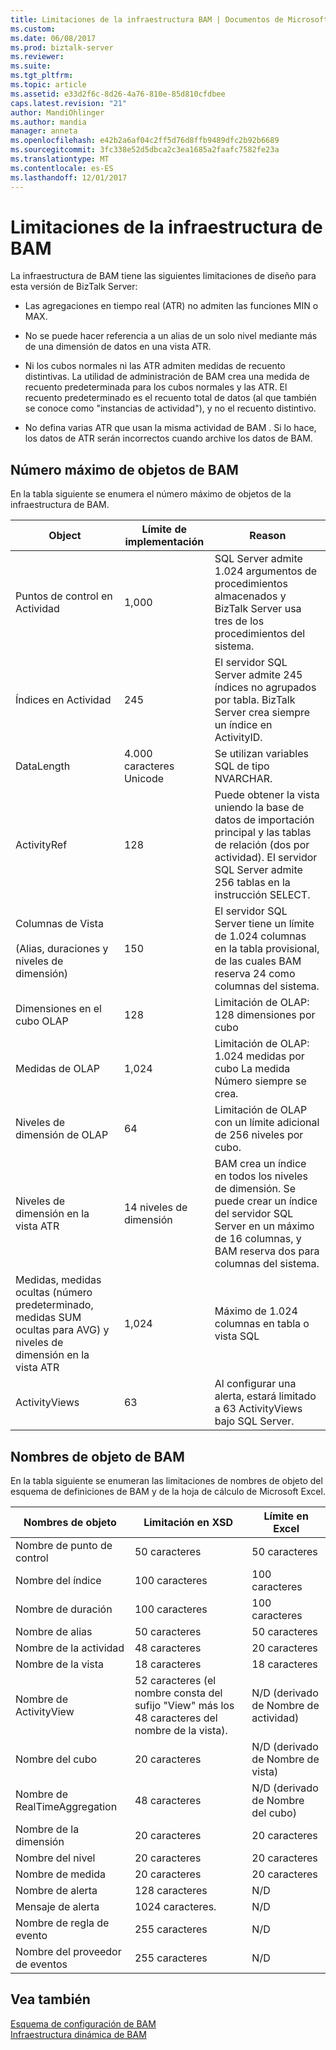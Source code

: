 ```yaml
---
title: Limitaciones de la infraestructura BAM | Documentos de Microsoft
ms.custom: 
ms.date: 06/08/2017
ms.prod: biztalk-server
ms.reviewer: 
ms.suite: 
ms.tgt_pltfrm: 
ms.topic: article
ms.assetid: e33d2f6c-8d26-4a76-810e-85d810cfdbee
caps.latest.revision: "21"
author: MandiOhlinger
ms.author: mandia
manager: anneta
ms.openlocfilehash: e42b2a6af04c2ff5d76d8ffb9489dfc2b92b6689
ms.sourcegitcommit: 3fc338e52d5dbca2c3ea1685a2faafc7582fe23a
ms.translationtype: MT
ms.contentlocale: es-ES
ms.lasthandoff: 12/01/2017
---
```

# <a name="bam-infrastructure-limitations"></a>Limitaciones de la infraestructura de BAM
La infraestructura de BAM tiene las siguientes limitaciones de diseño para esta versión de BizTalk Server:  
  
-   Las agregaciones en tiempo real (ATR) no admiten las funciones MIN o MAX.  
  
-   No se puede hacer referencia a un alias de un solo nivel mediante más de una dimensión de datos en una vista ATR.  
  
-   Ni los cubos normales ni las ATR admiten medidas de recuento distintivas. La utilidad de administración de BAM crea una medida de recuento predeterminada para los cubos normales y las ATR. El recuento predeterminado es el recuento total de datos (al que también se conoce como "instancias de actividad"), y no el recuento distintivo.  
  
-   No defina varias ATR que usan la misma actividad de BAM . Si lo hace, los datos de ATR serán incorrectos cuando archive los datos de BAM.  
  
## <a name="bam-maximum-number-of-objects"></a>Número máximo de objetos de BAM  
 En la tabla siguiente se enumera el número máximo de objetos de la infraestructura de BAM.  
  
|Object|Límite de implementación|Reason|  
|------------|--------------------------|------------|  
|Puntos de control en Actividad|1,000|SQL Server admite 1.024 argumentos de procedimientos almacenados y BizTalk Server usa tres de los procedimientos del sistema.|  
|Índices en Actividad|245|El servidor SQL Server admite 245 índices no agrupados por tabla. BizTalk Server crea siempre un índice en ActivityID.|  
|DataLength|4.000 caracteres Unicode|Se utilizan variables SQL de tipo NVARCHAR.|  
|ActivityRef|128|Puede obtener la vista uniendo la base de datos de importación principal y las tablas de relación (dos por actividad). El servidor SQL Server admite 256 tablas en la instrucción SELECT.|  
|Columnas de Vista<br /><br /> (Alias, duraciones y niveles de dimensión)|150|El servidor SQL Server tiene un límite de 1.024 columnas en la tabla provisional, de las cuales BAM reserva 24 como columnas del sistema.|  
|Dimensiones en el cubo OLAP|128|Limitación de OLAP: 128 dimensiones por cubo|  
|Medidas de OLAP|1,024|Limitación de OLAP: 1.024 medidas por cubo La medida Número siempre se crea.|  
|Niveles de dimensión de OLAP|64|Limitación de OLAP con un límite adicional de 256 niveles por cubo.|  
|Niveles de dimensión en la vista ATR|14 niveles de dimensión|BAM crea un índice en todos los niveles de dimensión. Se puede crear un índice del servidor SQL Server en un máximo de 16 columnas, y BAM reserva dos para columnas del sistema.|  
|Medidas, medidas ocultas (número predeterminado, medidas SUM ocultas para AVG) y niveles de dimensión en la vista ATR|1,024|Máximo de 1.024 columnas en tabla o vista SQL|  
|ActivityViews|63|Al configurar una alerta, estará limitado a 63 ActivityViews bajo SQL Server.|  
  
## <a name="bam-object-names"></a>Nombres de objeto de BAM  
 En la tabla siguiente se enumeran las limitaciones de nombres de objeto del esquema de definiciones de BAM y de la hoja de cálculo de Microsoft Excel.  
  
|Nombres de objeto|Limitación en XSD|Límite en Excel|  
|------------------|--------------------|----------------------|  
|Nombre de punto de control|50 caracteres|50 caracteres|  
|Nombre del índice|100 caracteres|100 caracteres|  
|Nombre de duración|100 caracteres|100 caracteres|  
|Nombre de alias|50 caracteres|50 caracteres|  
|Nombre de la actividad|48 caracteres|20 caracteres|  
|Nombre de la vista|18 caracteres|18 caracteres|  
|Nombre de ActivityView|52 caracteres (el nombre consta del sufijo "View" más los 48 caracteres del nombre de la vista).|N/D (derivado de Nombre de actividad)|  
|Nombre del cubo|20 caracteres|N/D (derivado de Nombre de vista)|  
|Nombre de RealTimeAggregation|48 caracteres|N/D (derivado de Nombre del cubo)|  
|Nombre de la dimensión|20 caracteres|20 caracteres|  
|Nombre del nivel|20 caracteres|20 caracteres|  
|Nombre de medida|20 caracteres|20 caracteres|  
|Nombre de alerta|128 caracteres|N/D|  
|Mensaje de alerta|1024 caracteres.|N/D|  
|Nombre de regla de evento|255 caracteres|N/D|  
|Nombre del proveedor de eventos|255 caracteres|N/D|  
  
## <a name="see-also"></a>Vea también  
 [Esquema de configuración de BAM](../core/bam-configuration-schema.md)   
 [Infraestructura dinámica de BAM](../core/bam-dynamic-infrastructure.md)